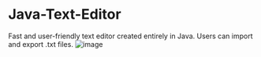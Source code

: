 # Java-Text-Editor
Fast and user-friendly text editor created entirely in Java. Users can import and export .txt files.
![image](https://user-images.githubusercontent.com/101059605/205456706-25f3028e-0ada-49c3-a484-aecf163dd516.png)

